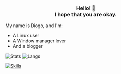 <div>
<h3 style="text-align: center;">
  Hello! 👋 <br> I hope that you are okay.
</h3>
</div>

My name is Diogo, and I'm:
- A Linux user
- A Window manager lover
- And a blogger

![Stats](https://github-readme-stats.vercel.app/api?username=tukainpng&theme=dracula)
![Langs](https://github-readme-stats.vercel.app/api/top-langs/?username=tukainpng&layout=compact&theme=dracula)

[![Skills](https://skillicons.dev/icons?i=html,css,bootstrap,git,linux,bash,neovim,vscode)](https://skillicons.dev)
